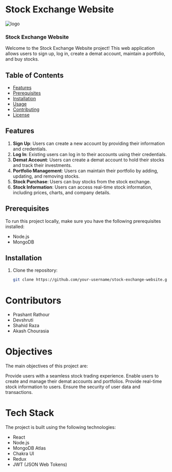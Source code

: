 # Stock Exchange Website
![logo](https://github.com/Prashantrathour/stoic-sack-3017/assets/112960345/339f5f1e-0dc7-4479-8bff-3fd0a822daba)
### Stock Exchange Website

Welcome to the Stock Exchange Website project! This web application allows users to sign up, log in, create a demat account, maintain a portfolio, and buy stocks.

## Table of Contents

- [Features](#features)
- [Prerequisites](#prerequisites)
- [Installation](#installation)
- [Usage](#usage)
- [Contributing](#contributing)
- [License](#license)

## Features

1. **Sign Up**: Users can create a new account by providing their information and credentials.
2. **Log In**: Existing users can log in to their accounts using their credentials.
3. **Demat Account**: Users can create a demat account to hold their stocks and track their investments.
4. **Portfolio Management**: Users can maintain their portfolio by adding, updating, and removing stocks.
5. **Stock Purchase**: Users can buy stocks from the stock exchange.
6. **Stock Information**: Users can access real-time stock information, including prices, charts, and company details.

## Prerequisites

To run this project locally, make sure you have the following prerequisites installed:

- Node.js
- MongoDB

## Installation

1. Clone the repository:

   ```bash
   git clone https://github.com/your-username/stock-exchange-website.git
# Contributors
- Prashant Rathour
- Devshruti
- Shahid Raza
- Akash Chourasia
# Objectives
The main objectives of this project are:

Provide users with a seamless stock trading experience.
Enable users to create and manage their demat accounts and portfolios.
Provide real-time stock information to users.
Ensure the security of user data and transactions.
# Tech Stack
The project is built using the following technologies:

- React
- Node.js
- MongoDB Atlas
- Chakra UI
- Redux
- JWT (JSON Web Tokens)

